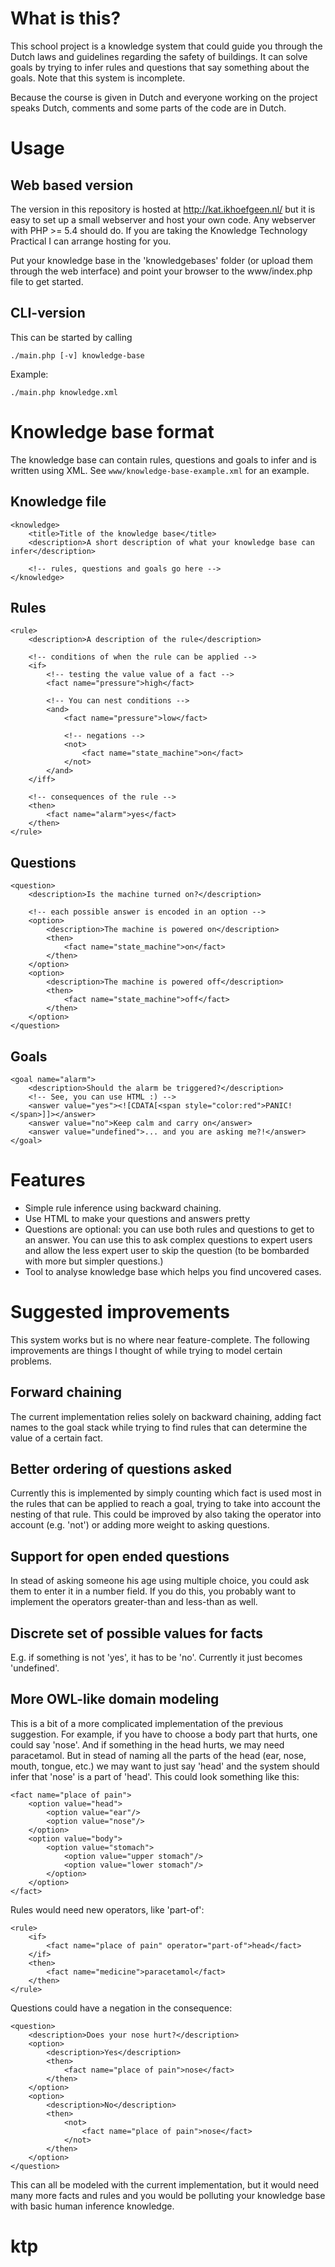 # What is this?
This school project is a knowledge system that could guide you through the Dutch laws and guidelines regarding the safety of buildings. It can solve goals by trying to infer rules and questions that say something about the goals. Note that this system is incomplete.

Because the course is given in Dutch and everyone working on the project speaks Dutch, comments and some parts of the code are in Dutch.

# Usage
## Web based version
The version in this repository is hosted at http://kat.ikhoefgeen.nl/ but it is easy to set up a small webserver and host your own code. Any webserver with PHP >= 5.4 should do. If you are taking the Knowledge Technology Practical I can arrange hosting for you.

Put your knowledge base in the 'knowledgebases' folder (or upload them through the web interface) and point your browser to the www/index.php file to get started.

## CLI-version
This can be started by calling

	./main.php [-v] knowledge-base

Example:
	
	./main.php knowledge.xml

# Knowledge base format
The knowledge base can contain rules, questions and goals to infer and is written using XML. See `www/knowledge-base-example.xml` for an example.

## Knowledge file
	<knowledge>
		<title>Title of the knowledge base</title>
		<description>A short description of what your knowledge base can infer</description>

		<!-- rules, questions and goals go here -->
	</knowledge>

## Rules
	<rule>
		<description>A description of the rule</description>

		<!-- conditions of when the rule can be applied -->
		<if>
			<!-- testing the value value of a fact -->
			<fact name="pressure">high</fact>
			
			<!-- You can nest conditions -->
			<and>
				<fact name="pressure">low</fact>

				<!-- negations -->
				<not>
					<fact name="state_machine">on</fact>
				</not>
			</and>
		</iff>

		<!-- consequences of the rule -->
		<then>
			<fact name="alarm">yes</fact>
		</then>
	</rule>

## Questions
	<question>
		<description>Is the machine turned on?</description>

		<!-- each possible answer is encoded in an option -->
		<option>
			<description>The machine is powered on</description>
			<then>
				<fact name="state_machine">on</fact>
			</then>
		</option>
		<option>
			<description>The machine is powered off</description>
			<then>
				<fact name="state_machine">off</fact>
			</then>
		</option>
	</question>

## Goals
	<goal name="alarm">
		<description>Should the alarm be triggered?</description>
		<!-- See, you can use HTML :) -->
		<answer value="yes"><![CDATA[<span style="color:red">PANIC!</span>]]></answer>
		<answer value="no">Keep calm and carry on</answer>
		<answer value="undefined">... and you are asking me?!</answer>
	</goal>

# Features
- Simple rule inference using backward chaining.
- Use HTML to make your questions and answers pretty
- Questions are optional: you can use both rules and questions to get to an answer. You can use this to ask complex questions to expert users and allow the less expert user to skip the question (to be bombarded with more but simpler questions.)
- Tool to analyse knowledge base which helps you find uncovered cases.

# Suggested improvements
This system works but is no where near feature-complete. The following improvements are things I thought of while trying to model certain problems.

## Forward chaining
The current implementation relies solely on backward chaining, adding fact names to the goal stack while trying to find rules that can determine the value of a certain fact.

## Better ordering of questions asked
Currently this is implemented by simply counting which fact is used most in the rules that can be applied to reach a goal, trying to take into account the nesting of that rule. This could be improved by also taking the operator into account (e.g. 'not') or adding more weight to asking questions.

## Support for open ended questions
In stead of asking someone his age using multiple choice, you could ask them to enter it in a number field. If you do this, you probably want to implement the operators greater-than and less-than as well.

## Discrete set of possible values for facts
E.g. if something is not 'yes', it has to be 'no'. Currently it just becomes 'undefined'.

## More OWL-like domain modeling
This is a bit of a more complicated implementation of the previous suggestion. For example, if you have to choose a body part that hurts, one could say 'nose'. And if something in the head hurts, we may need paracetamol. But in stead of naming all the parts of the head (ear, nose, mouth, tongue, etc.) we may want to just say 'head' and the system should infer that 'nose' is a part of 'head'. This could look something like this:

	<fact name="place of pain">
		<option value="head">
			<option value="ear"/>
			<option value="nose"/>
		</option>
		<option value="body">
			<option value="stomach">
				<option value="upper stomach"/>
				<option value="lower stomach"/>
			</option>
		</option>
	</fact>

Rules would need new operators, like 'part-of':

	<rule>
		<if>
			<fact name="place of pain" operator="part-of">head</fact>
		</if>
		<then>
			<fact name="medicine">paracetamol</fact>
		</then>
	</rule>

Questions could have a negation in the consequence:

	<question>
		<description>Does your nose hurt?</description>
		<option>
			<description>Yes</description>
			<then>
				<fact name="place of pain">nose</fact>
			</then>
		</option>
		<option>
			<description>No</description>
			<then>
				<not>
					<fact name="place of pain">nose</fact>
				</not>
			</then>
		</option>
	</question>

This can all be modeled with the current implementation, but it would need many more facts and rules and you would be polluting your knowledge base with basic human inference knowledge.
	
	
# ktp
